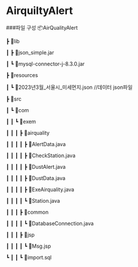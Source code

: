 # AirquiltyAlert


###파일 구성
📦AirQualityAlert

 ┣ 📂lib

 ┃ ┣ 📜json_simple.jar
 
 ┃ ┗ 📜mysql-connector-j-8.3.0.jar
 
 ┣ 📂resources
 
 ┃ ┗ 📜2023년3월_서울시_미세먼지.json //데이터 json파일
 
 ┣ 📂src
 
 ┃ ┗ 📂com
 
 ┃ ┃ ┗ 📂exem
 
 ┃ ┃ ┃ ┣ 📂airquality
 
 ┃ ┃ ┃ ┃ ┣ 📜AlertData.java

 ┃ ┃ ┃ ┃ ┣ 📜CheckStation.java 

 ┃ ┃ ┃ ┃ ┣ 📜DustAlert.java

 ┃ ┃ ┃ ┃ ┣ 📜DustData.java
 
 ┃ ┃ ┃ ┃ ┣ 📜ExeAirquality.java
 
 ┃ ┃ ┃ ┃ ┗ 📜Station.java
 
 ┃ ┃ ┃ ┣ 📂common
 
 ┃ ┃ ┃ ┃ ┗ 📜DatabaseConnection.java
 
 ┃ ┃ ┃ ┣ 📂jsp
 
 ┃ ┃ ┃ ┃ ┗ 📜Msg.jsp
 
 ┗ ┃ ┃ ┗ 📜import.sql

